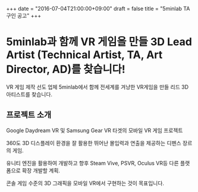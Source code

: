 +++
date = "2016-07-04T21:00:00+09:00"
draft = false
title = "5minlab TA 구인 공고"
+++

# 5minlab과 함께 VR 게임을 만들 3D Lead Artist (Technical Artist, TA, Art Director, AD)를 찾습니다!

VR 게임 제작 선도 업체 5minlab에서 함께 전세계를 겨냥한 VR게임을 만들 리드 3D 아티스트를 찾습니다.



## 프로젝트 소개

Google Daydream VR 및 Samsung Gear VR 타겟의 모바일 VR 게임 프로젝트

360도 3D 디스플레이 환경을 잘 활용한 뛰어난 몰입력과 연출을 제공하는 디펜스 장르의 게임. 

유니티 엔진을 활용하여 개발하고 향후 Steam Vive, PSVR, Oculus VR등 다른 플랫폼으로 확장 개발할 계획.

콘솔 게임 수준의 3D 그래픽을 모바일 VR에서 구현하는 것이 목표입니다. 


## 



